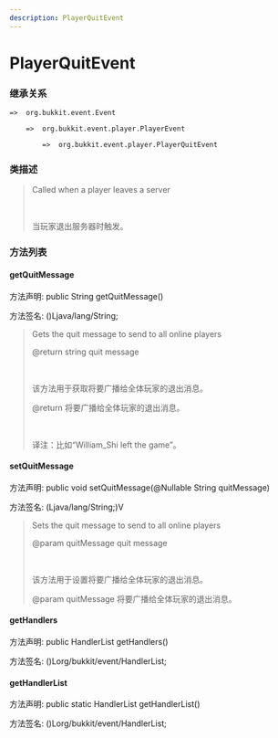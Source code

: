 ```yaml
---
description: PlayerQuitEvent
---
```


# PlayerQuitEvent

### 继承关系

    =>  org.bukkit.event.Event

        =>  org.bukkit.event.player.PlayerEvent

            =>  org.bukkit.event.player.PlayerQuitEvent

### 类描述

> Called when a player leaves a server
> 
> <br>
> 
> 当玩家退出服务器时触发。

### 方法列表

#### getQuitMessage

方法声明: public String getQuitMessage()

方法签名: ()Ljava/lang/String;

> Gets the quit message to send to all online players
> 
> @return string quit message
> 
> <br>
> 
> 该方法用于获取将要广播给全体玩家的退出消息。
> 
> @return 将要广播给全体玩家的退出消息。
> 
> <br>
> 
> 译注：比如“William_Shi left the game”。

#### setQuitMessage

方法声明: public void setQuitMessage(@Nullable String quitMessage)

方法签名: (Ljava/lang/String;)V

> Sets the quit message to send to all online players
> 
> @param quitMessage quit message
> 
> <br>
> 
> 该方法用于设置将要广播给全体玩家的退出消息。
> 
> @param quitMessage 将要广播给全体玩家的退出消息。

#### getHandlers

方法声明: public HandlerList getHandlers()

方法签名: ()Lorg/bukkit/event/HandlerList;

#### getHandlerList

方法声明: public static HandlerList getHandlerList()

方法签名: ()Lorg/bukkit/event/HandlerList;